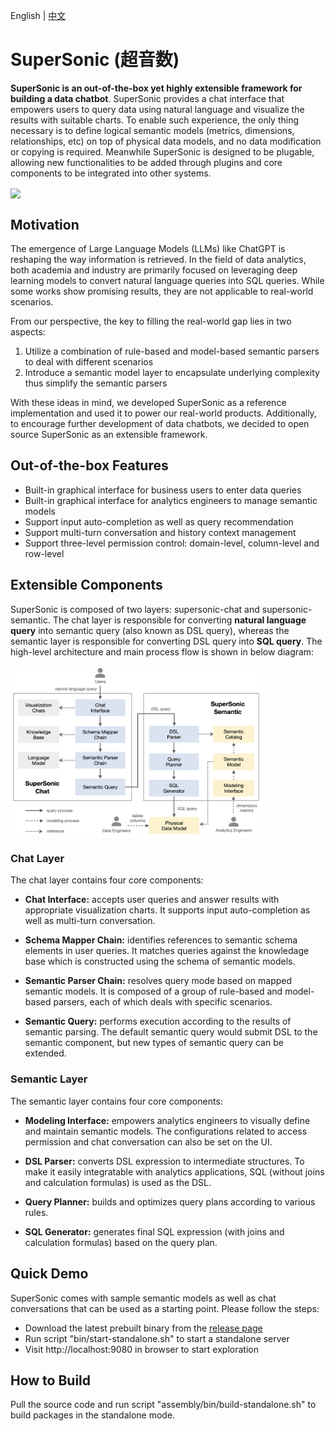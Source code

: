 English | [中文](README_CN.md)

# SuperSonic (超音数)

**SuperSonic is an out-of-the-box yet highly extensible framework for building a data chatbot**. SuperSonic provides a chat interface that empowers users to query data using natural language and visualize the results with suitable charts. To enable such experience, the only thing necessary is to define logical semantic models (metrics, dimensions, relationships, etc) on top of physical data models, and no data modification or copying is required. Meanwhile SuperSonic is designed to be plugable, allowing new functionalities to be added through plugins and core components to be integrated into other systems.

<img src="./docs/images/supersonic_demo.gif" align="center"/>

## Motivation

The emergence of Large Language Models (LLMs) like ChatGPT is reshaping the way information is retrieved. In the field of data analytics, both academia and industry are primarily focused on leveraging deep learning models to convert natural language queries into SQL queries. While some works show promising results, they are not applicable to real-world scenarios. 

From our perspective, the key to filling the real-world gap lies in two aspects: 
1. Utilize a combination of rule-based and model-based semantic parsers to deal with different scenarios
2. Introduce a semantic model layer to encapsulate underlying complexity thus simplify the semantic parsers

With these ideas in mind, we developed SuperSonic as a reference implementation and used it to power our real-world products. Additionally, to encourage further development of data chatbots, we decided to open source SuperSonic as an extensible framework.

## Out-of-the-box Features

- Built-in graphical interface for business users to enter data queries 
- Built-in graphical interface for analytics engineers to manage semantic models
- Support input auto-completion as well as query recommendation
- Support multi-turn conversation and history context management 
- Support three-level permission control: domain-level, column-level and row-level 

## Extensible Components

SuperSonic is composed of two layers: supersonic-chat and supersonic-semantic. The chat layer is responsible for converting **natural language query** into semantic query (also known as DSL query), whereas the semantic layer is responsible for converting DSL query into **SQL query**. The high-level architecture and main process flow is shown in below diagram:

<img src="./docs/images/supersonic_components.png" height="80%" width="80%" align="center"/> 

### Chat Layer

The chat layer contains four core components:

- **Chat Interface:** accepts user queries and answer results with appropriate visualization charts. It supports input auto-completion as well as multi-turn conversation.

- **Schema Mapper Chain:** identifies references to semantic schema elements in user queries. It matches queries against the knowledage base which is constructed using the schema of semantic models.

- **Semantic Parser Chain:** resolves query mode based on mapped semantic models. It is composed of a group of rule-based and model-based parsers, each of which deals with specific scenarios.

- **Semantic Query:** performs execution according to the results of semantic parsing. The default semantic query would submit DSL to the semantic component, but new types of semantic query can be extended.

### Semantic Layer

The semantic layer contains four core components:

- **Modeling Interface:** empowers analytics engineers to visually define and maintain semantic models. The configurations related to access permission and chat conversation can also be set on the UI.

- **DSL Parser:** converts DSL expression to intermediate structures. To make it easily integratable with analytics applications, SQL (without joins and calculation formulas) is used as the DSL.

- **Query Planner:** builds and optimizes query plans according to various rules. 

- **SQL Generator:** generates final SQL expression (with joins and calculation formulas) based on the query plan.

## Quick Demo

SuperSonic comes with sample semantic models as well as chat conversations that can be used as a starting point. Please follow the steps: 

- Download the latest prebuilt binary from the [release page](https://github.com/tencentmusic/supersonic/releases)
- Run script "bin/start-standalone.sh" to start a standalone server
- Visit http://localhost:9080 in browser to start exploration

## How to Build

Pull the source code and run script "assembly/bin/build-standalone.sh" to build packages in the standalone mode.